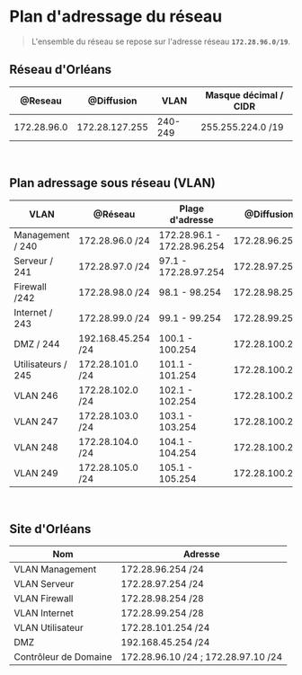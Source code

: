 # Plan d'adressage du réseau 

>L'ensemble du réseau se repose sur l'adresse réseau **`172.28.96.0/19`**.

## Réseau d'Orléans

| @Reseau | @Diffusion | VLAN| Masque décimal  / CIDR |
|---------|------------|-----|------------------------|
|  172.28.96.0  |  172.28.127.255   | 240-249| 255.255.224.0 /19 |

</br>

## Plan adressage sous réseau (VLAN)

| VLAN | @Réseau | Plage d'adresse | @Diffusion|
|-----------|---------|-----------------|-----------|
|Management / 240|172.28.96.0 /24| 172.28.96.1 - 172.28.96.254 | 172.28.96.255|
|  Serveur / 241 | 172.28.97.0 /24| 97.1 - 172.28.97.254 |172.28.97.255|
|  Firewall /242 |  172.28.98.0 /24 | 98.1 - 98.254 |172.28.98.255|
|  Internet / 243 |  172.28.99.0 /24 | 99.1 - 99.254 | 172.28.99.255 |
|  DMZ / 244 | 192.168.45.254 /24 | 100.1 - 100.254 | 172.28.100.255 |
|  Utilisateurs / 245 | 172.28.101.0 /24 | 101.1 - 101.254 | 172.28.100.255 |
|  VLAN 246 | 172.28.102.0 /24 | 102.1 - 102.254 | 172.28.100.255 |
|  VLAN 247 | 172.28.103.0 /24 | 103.1 - 103.254 | 172.28.100.255 |
|  VLAN 248| 172.28.104.0 /24 | 104.1 - 104.254 | 172.28.100.255 |
|  VLAN 249 | 172.28.105.0 /24 | 105.1 - 105.254 | 172.28.100.255 |

</br>

## Site d'Orléans
| Nom | Adresse | 
|-----------|---------|
|VLAN Management|172.28.96.254 /24|
|VLAN Serveur |172.28.97.254 /24|
|VLAN Firewall |172.28.98.254 /28|
|VLAN Internet |172.28.99.254 /28|
|VLAN Utilisateur |172.28.101.254 /24|
|DMZ|192.168.45.254 /24|
|Contrôleur de Domaine|172.28.96.10 /24 ; 172.28.97.10 /24|



